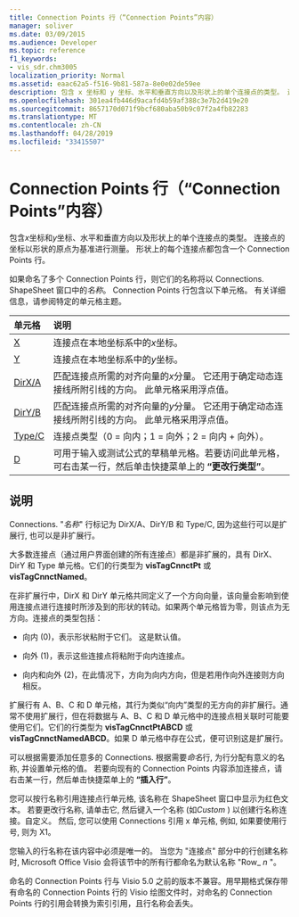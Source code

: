 ```yaml
---
title: Connection Points 行（“Connection Points”内容）
manager: soliver
ms.date: 03/09/2015
ms.audience: Developer
ms.topic: reference
f1_keywords:
- vis_sdr.chm3005
localization_priority: Normal
ms.assetid: eaac62a5-f516-9b81-587a-8e0e02de59ee
description: 包含 x 坐标和 y 坐标、水平和垂直方向以及形状上的单个连接点的类型。 连接点的坐标以形状的原点为基准进行测量。 形状上的每个连接点都包含一个 Connection Points 行。
ms.openlocfilehash: 301ea4fb446d9acafd4b59af388c3e7b2d419e20
ms.sourcegitcommit: 8657170d071f9bcf680aba50b9c07f2a4fb82283
ms.translationtype: MT
ms.contentlocale: zh-CN
ms.lasthandoff: 04/28/2019
ms.locfileid: "33415507"
---
```

# <a name="connection-points-row-connection-points-section"></a>Connection Points 行（“Connection Points”内容）

包含*x*坐标和*y*坐标、水平和垂直方向以及形状上的单个连接点的类型。 连接点的坐标以形状的原点为基准进行测量。 形状上的每个连接点都包含一个 Connection Points 行。 
  
如果命名了多个 Connection Points 行，则它们的名称将以 Connections. ShapeSheet 窗口中的*名称*。 Connection Points 行包含以下单元格。 有关详细信息，请参阅特定的单元格主题。 
  
|**单元格**|**说明**|
|:-----|:-----|
|[X](x-cell-connection-points-section.md) <br/> |连接点在本地坐标系中的*x*坐标。  <br/> |
|[Y](y-cell-connection-points-section.md) <br/> |连接点在本地坐标系中的*y*坐标。  <br/> |
|[DirX/A](dirxa-cell-connection-points-section.md) <br/> |匹配连接点所需的对齐向量的*x*分量。 它还用于确定动态连接线所附引线的方向。 此单元格采用浮点值。  <br/> |
|[DirY/B](diryb-cell-connection-points-section.md) <br/> |匹配连接点所需的对齐向量的*y*分量。 它还用于确定动态连接线所附引线的方向。 此单元格采用浮点值。  <br/> |
|[Type/C](typec-cell-connection-points-section.md) <br/> |连接点类型（0 = 向内；1 = 向外；2 = 向内 + 向外）。  <br/> |
|[D](d-cell-connection-points-section.md) <br/> |可用于输入或测试公式的草稿单元格。若要访问此单元格，可右击某一行，然后单击快捷菜单上的 **“更改行类型”**。<br/> |
   
## <a name="remarks"></a>说明

Connections. "*名称*" 行标记为 DirX/A、DirY/B 和 Type/C, 因为这些行可以是扩展行, 也可以是非扩展行。 
  
大多数连接点（通过用户界面创建的所有连接点）都是非扩展的，具有 DirX、DirY 和 Type 单元格。它们的行类型为 **visTagCnnctPt** 或 **visTagCnnctNamed**。
  
在非扩展行中，DirX 和 DirY 单元格共同定义了一个方向向量，该向量会影响到使用连接点进行连接时所涉及到的形状的转动。如果两个单元格皆为零，则该点为无方向。连接点的类型包括：
  
- 向内 (0)，表示形状粘附于它们。 这是默认值。
    
- 向外 (1)，表示这些连接点将粘附于向内连接点。
    
- 向内和向外 (2)，在此情况下，方向为向内方向，但是若用作向外连接则方向相反。
    
扩展行有 A、B、C 和 D 单元格，其行为类似“向内”类型的无方向的非扩展行。通常不使用扩展行，但在将数据与 A、B、C 和 D 单元格中的连接点相关联时可能要使用它们。它们的行类型为 **visTagCnnctPtABCD** 或 **visTagCnnctNamedABCD**。如果 D 单元格中存在公式，便可识别这是扩展行。 
  
 可以根据需要添加任意多的 Connections.  根据需要*命名*行, 为行分配有意义的名称, 并设置单元格的值。 若要向现有的 Connection Points 内容添加连接点，请右击某一行，然后单击快捷菜单上的 **“插入行”**。 
  
您可以按行名称引用连接点行单元格, 该名称在 ShapeSheet 窗口中显示为红色文本。 若要更改行名称, 请单击它, 然后键入一个名称 (如*Custom* ) 以创建行名称连接。自定义。 然后, 您可以使用 Connections 引用 x 单元格, 例如, 如果要使用行号, 则为 X1。 
  
您输入的行名称在该内容中必须是唯一的。 当您为 "连接点" 部分中的行创建名称时, Microsoft Office Visio 会将该节中的所有行都命名为默认名称 "Row_ *n* "。 
  
命名的 Connection Points 行与 Visio 5.0 之前的版本不兼容。用早期格式保存带有命名的 Connection Points 行的 Visio 绘图文件时，对命名的 Connection Points 行的引用会转换为索引引用，且行名称会丢失。
  

